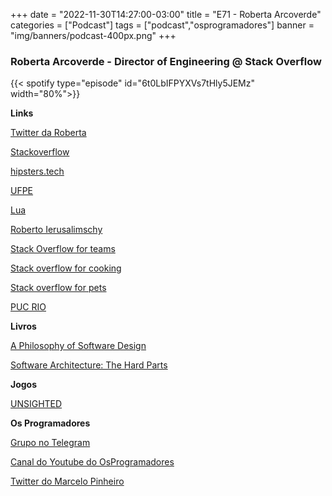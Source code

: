 +++
date = "2022-11-30T14:27:00-03:00"
title = "E71 - Roberta Arcoverde"
categories = ["Podcast"]
tags = ["podcast","osprogramadores"]
banner = "img/banners/podcast-400px.png"
+++

### Roberta Arcoverde - Director of Engineering @ Stack Overflow

{{< spotify type="episode" id="6t0LbIFPYXVs7tHly5JEMz" width="80%">}}

**Links**

[Twitter da Roberta](https://twitter.com/rla4)

[Stackoverflow](https://stackoverflow.com/)

[hipsters.tech](https://www.hipsters.tech/)

[UFPE](https://www.ufpe.br/)

[Lua](https://www.lua.org/)

[Roberto Ierusalimschy](https://open.spotify.com/episode/5Z6JNNDnQwDGBCDu1SwnVL?si=ZShyQqZoS_S9I5IRzatStQ)

[Stack Overflow for teams](https://stackoverflow.co/teams/)

[Stack overflow for cooking](https://cooking.stackexchange.com/)

[Stack  overflow for pets](https://pets.stackexchange.com/)

[PUC RIO](https://www.puc-rio.br/index.html)

**Livros**

[A Philosophy of Software Design](https://www.amazon.ca/Philosophy-Software-Design-John-Ousterhout/dp/1732102201)

[Software Architecture: The Hard Parts](https://www.oreilly.com/library/view/software-architecture-the/9781492086888/)

**Jogos**

[UNSIGHTED](https://en.wikipedia.org/wiki/Unsighted)

**Os Programadores**

[Grupo no Telegram](https://t.me/osprogramadores)

[Canal do Youtube do OsProgramadores](https://www.youtube.com/channel/UCt_YNYGl6K5yNXlXEQDdwWg?view_as=subscriber)

[Twitter do Marcelo Pinheiro](https://twitter.com/mpinheir)
